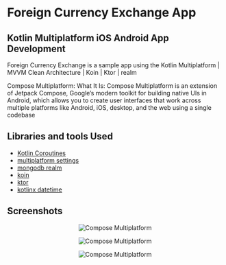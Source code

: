 # Foreign Currency Exchange App 

## Kotlin Multiplatform iOS Android App Development

Foreign Currency Exchange is a sample app using the Kotlin Multiplatform | MVVM Clean Architecture | Koin | Ktor | realm

Compose Multiplatform:
What It Is: Compose Multiplatform is an extension of Jetpack Compose, Google’s modern toolkit for building native UIs in Android, which allows you to create user interfaces that work across multiple platforms like Android, iOS, desktop, and the web using a single codebase

## Libraries and tools Used

* [Kotlin Coroutines](https://developer.android.com/kotlin/coroutines)
* [multiplatform settings](https://github.com/russhwolf/multiplatform-settings)
* [mongodb realm](https://github.com/realm)
* [koin](https://github.com/InsertKoinIO/koin)
* [ktor](https://github.com/ktorio/ktor)
* [kotlinx datetime](https://github.com/Kotlin/kotlinx-datetime)

  
## Screenshots

<p align="center">
  <img src="https://github.com/user-attachments/assets/cec14e14-e372-4d20-bdba-6a5a77e5e558" alt="Compose Multiplatform"/>
</p>
<p align="center">
  <img src="https://github.com/user-attachments/assets/e5f341bd-0b09-453c-b7a7-589a5cdacbaa" alt="Compose Multiplatform"/>
</p>
<p align="center">
  <img src="https://github.com/user-attachments/assets/1c53dc3a-044b-4bbd-bb58-7b6225d6ea93" alt="Compose Multiplatform"/>
</p>









